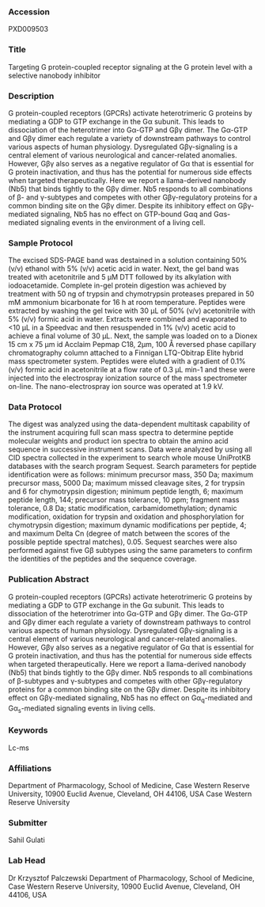 ### Accession
PXD009503

### Title
Targeting G protein-coupled receptor signaling at the G protein level with a selective nanobody inhibitor

### Description
G protein-coupled receptors (GPCRs) activate heterotrimeric G proteins by mediating a GDP to GTP exchange in the Gα subunit. This leads to dissociation of the heterotrimer into Gα-GTP and Gβγ dimer. The Gα-GTP and Gβγ dimer each regulate a variety of downstream pathways to control various aspects of human physiology. Dysregulated Gβγ-signaling is a central element of various neurological and cancer-related anomalies. However, Gβγ also serves as a negative regulator of Gα that is essential for G protein inactivation, and thus has the potential for numerous side effects when targeted therapeutically. Here we report a llama-derived nanobody (Nb5) that binds tightly to the Gβγ dimer. Nb5 responds to all combinations of β- and γ-subtypes and competes with other Gβγ-regulatory proteins for a common binding site on the Gβγ dimer. Despite its inhibitory effect on Gβγ-mediated signaling, Nb5 has no effect on GTP-bound Gαq and Gαs-mediated signaling events in the environment of a living cell.

### Sample Protocol
The excised SDS-PAGE band was destained in a solution containing 50% (v/v) ethanol with 5% (v/v) acetic acid in water. Next, the gel band was treated with acetonitrile and 5 μM DTT followed by its alkylation with iodoacetamide. Complete in-gel protein digestion was achieved by treatment with 50 ng of trypsin and chymotrypsin proteases prepared in 50 mM ammonium bicarbonate for 16 h at room temperature. Peptides were extracted by washing the gel twice with 30 μL of 50% (v/v) acetonitrile with 5% (v/v) formic acid in water. Extracts were combined and evaporated to <10 μL in a Speedvac and then resuspended in 1% (v/v) acetic acid to achieve a final volume of 30 μL. Next, the sample was loaded on to a Dionex 15 cm x 75 μm id Acclaim Pepmap C18, 2μm, 100 Å reversed phase capillary chromatography column attached to a Finnigan LTQ-Obitrap Elite hybrid mass spectrometer system. Peptides were eluted with a gradient of 0.1% (v/v) formic acid in acetonitrile at a flow rate of 0.3 μL min-1 and these were injected into the electrospray ionization source of the mass spectrometer on-line. The nano-electrospray ion source was operated at 1.9 kV.

### Data Protocol
The digest was analyzed using the data-dependent multitask capability of the instrument acquiring full scan mass spectra to determine peptide molecular weights and product ion spectra to obtain the amino acid sequence in successive instrument scans. Data were analyzed by using all CID spectra collected in the experiment to search whole mouse UniProtKB databases with the search program Sequest. Search parameters for peptide identification were as follows: minimum precursor mass, 350 Da; maximum precursor mass, 5000 Da; maximum missed cleavage sites, 2 for trypsin and 6 for chymotrypsin digestion; minimum peptide length, 6; maximum peptide length, 144; precursor mass tolerance, 10 ppm; fragment mass tolerance, 0.8 Da; static modification, carbamidomethylation; dynamic modification, oxidation for trypsin and oxidation and phosphorylation for chymotrypsin digestion; maximum dynamic modifications per peptide, 4; and maximum Delta Cn (degree of match between the scores of the possible peptide spectral matches), 0.05. Sequest searches were also performed against five Gβ subtypes using the same parameters to confirm the identities of the peptides and the sequence coverage.

### Publication Abstract
G protein-coupled receptors (GPCRs) activate heterotrimeric G proteins by mediating a GDP to GTP exchange in the G&#x3b1; subunit. This leads to dissociation of the heterotrimer into G&#x3b1;-GTP and G&#x3b2;&#x3b3; dimer. The G&#x3b1;-GTP and G&#x3b2;&#x3b3; dimer each regulate a variety of downstream pathways to control various aspects of human physiology. Dysregulated G&#x3b2;&#x3b3;-signaling is a central element of various neurological and cancer-related anomalies. However, G&#x3b2;&#x3b3; also serves as a negative regulator of G&#x3b1; that is essential for G protein inactivation, and thus has the potential for numerous side effects when targeted therapeutically. Here we report a llama-derived nanobody (Nb5) that binds tightly to the G&#x3b2;&#x3b3; dimer. Nb5 responds to all combinations of &#x3b2;-subtypes and &#x3b3;-subtypes and competes with other G&#x3b2;&#x3b3;-regulatory proteins for a common binding site on the G&#x3b2;&#x3b3; dimer. Despite its inhibitory effect on G&#x3b2;&#x3b3;-mediated signaling, Nb5 has no effect on G&#x3b1;<sub>q</sub>-mediated and G&#x3b1;<sub>s</sub>-mediated signaling events in living cells.

### Keywords
Lc-ms

### Affiliations
Department of Pharmacology, School of Medicine, Case Western Reserve University, 10900 Euclid Avenue, Cleveland, OH 44106, USA
Case Western Reserve University

### Submitter
Sahil Gulati

### Lab Head
Dr Krzysztof Palczewski
Department of Pharmacology, School of Medicine, Case Western Reserve University, 10900 Euclid Avenue, Cleveland, OH 44106, USA


